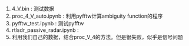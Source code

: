 1. 4_V.bin : 测试数据
2. proc_4_V_auto.ipynb : 利用pyfftw计算ambiguity function的程序
3. pyfftw_test.ipynb : 测试pyfftw
4. rtlsdr_passive_radar.ipynb :
5. 利用我们自己的数据，结合proc_V_4的方法。但是很失败，似乎是信号问题

